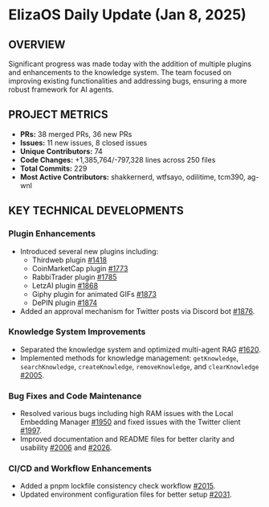 # ElizaOS Daily Update (Jan 8, 2025)

## OVERVIEW 
Significant progress was made today with the addition of multiple plugins and enhancements to the knowledge system. The team focused on improving existing functionalities and addressing bugs, ensuring a more robust framework for AI agents.

## PROJECT METRICS
- **PRs:** 38 merged PRs, 36 new PRs
- **Issues:** 11 new issues, 8 closed issues
- **Unique Contributors:** 74
- **Code Changes:** +1,385,764/-797,328 lines across 250 files
- **Total Commits:** 229
- **Most Active Contributors:** shakkernerd, wtfsayo, odilitime, tcm390, ag-wnl

## KEY TECHNICAL DEVELOPMENTS

### Plugin Enhancements
- Introduced several new plugins including:
  - Thirdweb plugin [#1418](https://github.com/elizaos/eliza/pull/1418)
  - CoinMarketCap plugin [#1773](https://github.com/elizaos/eliza/pull/1773)
  - RabbiTrader plugin [#1785](https://github.com/elizaos/eliza/pull/1785)
  - LetzAI plugin [#1868](https://github.com/elizaos/eliza/pull/1868)
  - Giphy plugin for animated GIFs [#1873](https://github.com/elizaos/eliza/pull/1873)
  - DePIN plugin [#1874](https://github.com/elizaos/eliza/pull/1874)
- Added an approval mechanism for Twitter posts via Discord bot [#1876](https://github.com/elizaos/eliza/pull/1876).

### Knowledge System Improvements
- Separated the knowledge system and optimized multi-agent RAG [#1620](https://github.com/elizaos/eliza/pull/1620).
- Implemented methods for knowledge management: `getKnowledge`, `searchKnowledge`, `createKnowledge`, `removeKnowledge`, and `clearKnowledge` [#2005](https://github.com/elizaos/eliza/pull/2005).

### Bug Fixes and Code Maintenance
- Resolved various bugs including high RAM issues with the Local Embedding Manager [#1950](https://github.com/elizaos/eliza/pull/1950) and fixed issues with the Twitter client [#1997](https://github.com/elizaos/eliza/pull/1997).
- Improved documentation and README files for better clarity and usability [#2006](https://github.com/elizaos/eliza/pull/2006) and [#2026](https://github.com/elizaos/eliza/pull/2026).

### CI/CD and Workflow Enhancements
- Added a pnpm lockfile consistency check workflow [#2015](https://github.com/elizaos/eliza/pull/2015).
- Updated environment configuration files for better setup [#2031](https://github.com/elizaos/eliza/pull/2031).